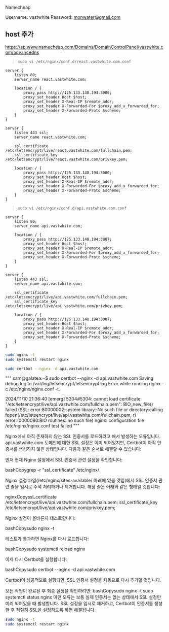 Namecheap

Username: vastwhite
Password: 
monwater@gmail.com

## host 추가
https://ap.www.namecheap.com/Domains/DomainControlPanel/vastwhite.com/advancedns






> `sudo vi /etc/nginx/conf.d/react.vastwhite.com.conf`

```
server {
    listen 80;
    server_name react.vastwhite.com;

    location / {
        proxy_pass http://125.133.148.194:3000;
        proxy_set_header Host $host;
        proxy_set_header X-Real-IP $remote_addr;
        proxy_set_header X-Forwarded-For $proxy_add_x_forwarded_for;
        proxy_set_header X-Forwarded-Proto $scheme;
    }
}

server {
    listen 443 ssl;
    server_name react.vastwhite.com;

    ssl_certificate /etc/letsencrypt/live/react.vastwhite.com/fullchain.pem;
    ssl_certificate_key /etc/letsencrypt/live/react.vastwhite.com/privkey.pem;

    location / {
        proxy_pass http://125.133.148.194:3000;
        proxy_set_header Host $host;
        proxy_set_header X-Real-IP $remote_addr;
        proxy_set_header X-Forwarded-For $proxy_add_x_forwarded_for;
        proxy_set_header X-Forwarded-Proto $scheme;
    }
}
```

> `sudo vi /etc/nginx/conf.d/api.vastwhite.com.conf`
```
server {
    listen 80;
    server_name api.vastwhite.com;

    location / {
        proxy_pass http://125.133.148.194:3007;
        proxy_set_header Host $host;
        proxy_set_header X-Real-IP $remote_addr;
        proxy_set_header X-Forwarded-For $proxy_add_x_forwarded_for;
        proxy_set_header X-Forwarded-Proto $scheme;
    }
}

server {
    listen 443 ssl;
    server_name api.vastwhite.com;

    ssl_certificate /etc/letsencrypt/live/api.vastwhite.com/fullchain.pem;
    ssl_certificate_key /etc/letsencrypt/live/api.vastwhite.com/privkey.pem;

    location / {
        proxy_pass http://125.133.148.194:3007;
        proxy_set_header Host $host;
        proxy_set_header X-Real-IP $remote_addr;
        proxy_set_header X-Forwarded-For $proxy_add_x_forwarded_for;
        proxy_set_header X-Forwarded-Proto $scheme;
    }
}
```

```sh
sudo nginx -t
sudo systemctl restart nginx
```


```sh
sudo certbot --nginx -d api.vastwhite.com
```

"""
sam@galatea:~$ sudo certbot --nginx -d api.vastwhite.com
Saving debug log to /var/log/letsencrypt/letsencrypt.log
Error while running nginx -c /etc/nginx/nginx.conf -t.

2024/11/10 21:36:40 [emerg] 5304#5304: cannot load certificate "/etc/letsencrypt/live/api.vastwhite.com/fullchain.pem": BIO_new_file() failed (SSL: error:80000002:system library::No such file or directory:calling fopen(/etc/letsencrypt/live/api.vastwhite.com/fullchain.pem, r) error:10000080:BIO routines::no such file)
nginx: configuration file /etc/nginx/nginx.conf test failed
"""

Nginx에서 아직 존재하지 않는 SSL 인증서를 로드하려고 해서 발생하는 오류입니다. api.vastwhite.com 도메인에 대한 SSL 설정은 이미 되어있지만, Certbot이 아직 인증서를 생성하지 않은 상태입니다.
다음과 같은 순서로 해결할 수 있습니다:

먼저 현재 Nginx 설정에서 SSL 인증서 관련 설정을 확인합니다:

bashCopygrep -r "ssl_certificate" /etc/nginx/

Nginx 설정 파일(/etc/nginx/sites-available/ 아래에 있을 것임)에서 SSL 인증서 관련 줄을 임시로 주석 처리하거나 제거합니다. 해당 줄은 아래와 같은 형태일 것입니다:

nginxCopyssl_certificate /etc/letsencrypt/live/api.vastwhite.com/fullchain.pem;
ssl_certificate_key /etc/letsencrypt/live/api.vastwhite.com/privkey.pem;

Nginx 설정이 올바른지 테스트합니다:

bashCopysudo nginx -t

테스트가 통과하면 Nginx를 다시 로드합니다:

bashCopysudo systemctl reload nginx

이제 다시 Certbot을 실행합니다:

bashCopysudo certbot --nginx -d api.vastwhite.com

Certbot이 성공적으로 실행되면, SSL 인증서 설정을 자동으로 다시 추가할 것입니다.

모든 작업이 완료된 후 최종 설정을 확인하려면:
bashCopysudo nginx -t
sudo systemctl status nginx
이런 오류는 보통 실제 인증서는 없는 상태에서 SSL 설정만 미리 되어있을 때 발생합니다. SSL 설정을 임시로 제거하고, Certbot이 인증서를 생성한 후 적절히 SSL을 설정하도록 하면 해결됩니다.



```sh
sudo nginx -t
sudo systemctl restart nginx
```

